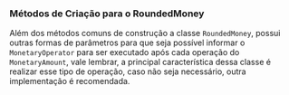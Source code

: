 ### Métodos de Criação para o RoundedMoney



Além dos métodos comuns de construção a classe ```RoundedMoney```, possui outras formas de parâmetros para que seja possível informar o ```MonetaryOperator``` para ser executado após cada operação do ```MonetaryAmount```, vale lembrar, a principal característica dessa classe é realizar esse tipo de operação, caso não seja necessário, outra implementação é recomendada.